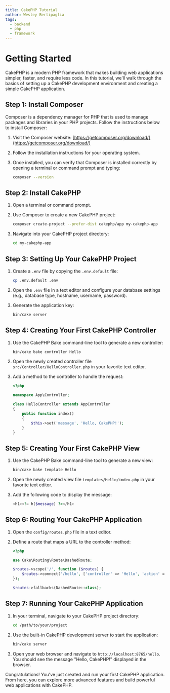```yaml
---
title: CakePHP Tutorial
author: Wesley Bertipaglia
tags:
  - backend
  - php
  - framework
---
```

# Getting Started

CakePHP is a modern PHP framework that makes building web applications simpler, faster, and require less code. In this tutorial, we'll walk through the basics of setting up a CakePHP development environment and creating a simple CakePHP application.

## Step 1: Install Composer

Composer is a dependency manager for PHP that is used to manage packages and libraries in your PHP projects. Follow the instructions below to install Composer:

1. Visit the Composer website: [https://getcomposer.org/download/](https://getcomposer.org/download/)

2. Follow the installation instructions for your operating system.

3. Once installed, you can verify that Composer is installed correctly by opening a terminal or command prompt and typing:

    ```bash
    composer --version
    ```

## Step 2: Install CakePHP

1. Open a terminal or command prompt.

2. Use Composer to create a new CakePHP project:

    ```bash
    composer create-project --prefer-dist cakephp/app my-cakephp-app
    ```

3. Navigate into your CakePHP project directory:

    ```bash
    cd my-cakephp-app
    ```

## Step 3: Setting Up Your CakePHP Project

1. Create a `.env` file by copying the `.env.default` file:

    ```bash
    cp .env.default .env
    ```

2. Open the `.env` file in a text editor and configure your database settings (e.g., database type, hostname, username, password).

3. Generate the application key:

    ```bash
    bin/cake server
    ```

## Step 4: Creating Your First CakePHP Controller

1. Use the CakePHP Bake command-line tool to generate a new controller:

    ```bash
    bin/cake bake controller Hello
    ```

2. Open the newly created controller file `src/Controller/HelloController.php` in your favorite text editor.

3. Add a method to the controller to handle the request:

    ```php
    <?php

    namespace App\Controller;

    class HelloController extends AppController
    {
        public function index()
        {
            $this->set('message', 'Hello, CakePHP!');
        }
    }
    ```

## Step 5: Creating Your First CakePHP View

1. Use the CakePHP Bake command-line tool to generate a new view:

    ```bash
    bin/cake bake template Hello
    ```

2. Open the newly created view file `templates/Hello/index.php` in your favorite text editor.

3. Add the following code to display the message:

    ```php
    <h1><?= h($message) ?></h1>
    ```

## Step 6: Routing Your CakePHP Application

1. Open the `config/routes.php` file in a text editor.

2. Define a route that maps a URL to the controller method:

    ```php
    <?php

    use Cake\Routing\Route\DashedRoute;

    $routes->scope('/', function ($routes) {
        $routes->connect('/hello', ['controller' => 'Hello', 'action' => 'index']);
    });

    $routes->fallbacks(DashedRoute::class);
    ```

## Step 7: Running Your CakePHP Application

1. In your terminal, navigate to your CakePHP project directory:

    ```bash
    cd /path/to/your/project
    ```

2. Use the built-in CakePHP development server to start the application:

    ```bash
    bin/cake server
    ```

3. Open your web browser and navigate to `http://localhost:8765/hello`. You should see the message "Hello, CakePHP!" displayed in the browser.

Congratulations! You've just created and run your first CakePHP application. From here, you can explore more advanced features and build powerful web applications with CakePHP.
